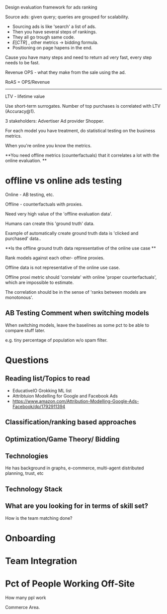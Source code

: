


Design evaluation framework for ads ranking

Source ads: given query; queries are grouped for scalability.

- Sourcing ads is like 'search' a list of ads.
- Then you have several steps of rankings.
- They all go trough same code. 
- $E[CTR]$ , other metrics -> bidding  formula.
- Positioning on page hapens in the end.

Cause you have many steps and need to return ad very fast, every step needs to be fast.

Revenue
OPS - what they make from the sale using the ad.

RoAS = OPS/Revenue

------------

LTV - lifetime value

Use short-term surrogates. Number of top purchases is correlated with LTV (Accuracy@1).

3 stakeholders:
Advertiser
Ad provider
Shopper.

For each model you have treatment, do statistical testing on the business metrics.

When you're online you know the metrics.

**You need offline metrics (counterfactuals) that it correlates a lot with the online evaluation.
**



# offline vs online ads testing
Online - AB testing, etc.

Offline - counterfactuals with proxies.

Need very high value of the 'offline evaluation data'.

Humans can create this 'ground truth' data.

Example of automatically create ground truth data is 'clicked and purchased' data..

**Is the offline ground truth data representative of the online use case
**

Rank models against each other- offline proxies.

Offline data is not representative of the online use case.





 Offline proxi metric should 'correlate' with online 'proper counterfactuals', which are impossible to estimate. 

 The correlation should be in the sense of 'ranks between models are monotonous'.


## AB Testing Comment when switching models

  When switching models, leave the baselines as some pct to be able to compare stuff later.

 e.g. tiny percentage of population w/o spam filter.
 



# Questions

## 

 ## Reading list/Topics to read

 * EducativeIO Grokking ML list
 * Attribtuion Modelling for Google and Facebook Ads
 * https://www.amazon.com/Attribution-Modelling-Google-Ads-Facebook/dp/1792911394

 ## Classification/ranking based approaches
 ## Optimization/Game Theory/ Bidding
 ## Technologies
 He has background in graphs, e-commerce, multi-agent distributed planning, trust,
 etc




 ## Technology Stack

 ## What are you looking for in terms of skill set?

 How is the team matching done?


 # Onboarding
 # Team Integration

 # Pct of People Working Off-Site
  How many ppl work 


Commerce Area.

##